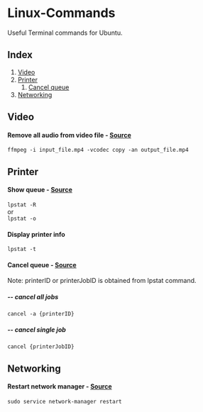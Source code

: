 # Linux-Commands
Useful Terminal commands for Ubuntu.
## Index
1. [Video](#video)
2. [Printer](#printer)
    1. [Cancel queue](#cancel_queue)
3. [Networking](#networking)

## Video
#### Remove all audio from video file - [Source](https://unix.stackexchange.com/questions/6402/how-to-remove-an-audio-track-from-an-mp4-video-file)
`ffmpeg -i input_file.mp4 -vcodec copy -an output_file.mp4`
## Printer <a name="printer"></a>
#### Show queue - [Source](https://www.computerhope.com/unix/ulpstat.htm)
`lpstat -R` <br>
or <br>
`lpstat -o`
#### Display printer info
`lpstat -t`
#### Cancel queue - [Source](https://askubuntu.com/questions/350334/how-do-i-clear-a-print-queue-in-ubuntu)
Note: printerID or printerJobID is obtained from lpstat command.
##### -- cancel all jobs
`cancel -a {printerID}`
##### -- cancel single job
`cancel {printerJobID}`
## Networking
#### Restart network manager - [Source](https://linuxconfig.org/how-to-restart-network-on-ubuntu-18-04-bionic-beaver-linux)
`sudo service network-manager restart`
